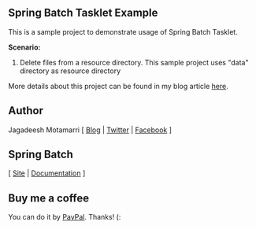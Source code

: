 <h2>Spring Batch Tasklet Example</h2>

This is a sample project to demonstrate usage of Spring Batch Tasklet.

<b>Scenario:</b>

1. Delete files from a resource directory. This sample project uses "data" directory as resource directory

More details about this project can be found in my blog article <a href="http://www.skilledmonster.com/frameworks/spring/batch/sample-project-integrating-spring-batch-and-spring-integration-modules/">here</a>.

<h2>Author</h2>
<p>Jagadeesh Motamarri [ <a href="http://www.skilledmonster.com">Blog</a> | <a href="http://twitter.com/SkilledMonster">Twitter</a> | <a href="http://www.facebook.com/SkilledMonster">Facebook</a> ]</p>

<h2>Spring Batch</h2>

<p>[ <a href="http://static.springsource.org/spring-batch/">Site</a> | <a href="http://static.springsource.org/spring-batch/reference/index.html">Documentation</a> ]</p>

<h2>Buy me a coffee</h2>
<p>You can do it by <a href="https://www.paypal.com/cgi-bin/webscr?cmd=_donations&business=6EK5KLN8YVMHE&lc=US&item_name=SkilledMonster%20Donation&currency_code=USD&bn=PP%2dDonationsBF%3abtn_donateCC_LG%2egif%3aNonHosted">PayPal</a>. Thanks! (:</p>

